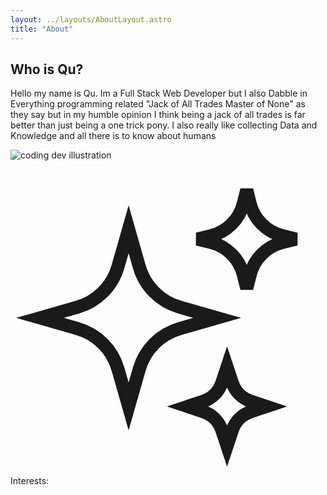 ```yaml
---
layout: ../layouts/AboutLayout.astro
title: "About"
---
```

## Who is Qu?

Hello my name is Qu. Im a Full Stack Web Developer but I also Dabble in Everything programming related "Jack of All Trades Master of None" as they say but in my humble opinion I think being a jack of all trades is far better than just being a one trick pony. I also really like collecting Data and Knowledge and all there is to know about humans

<div>
  <img src="/assets/voyage.png" class="sm:w-1/2 mx-auto" alt="coding dev illustration">
</div>


<svg xmlns="http://www.w3.org/2000/svg" fill="none" viewBox="0 0 24 24" strokeWidth={1.5} stroke="currentColor" className="w-6 h-6">
  <path strokeLinecap="round" strokeLinejoin="round" d="M9.813 15.904 9 18.75l-.813-2.846a4.5 4.5 0 0 0-3.09-3.09L2.25 12l2.846-.813a4.5 4.5 0 0 0 3.09-3.09L9 5.25l.813 2.846a4.5 4.5 0 0 0 3.09 3.09L15.75 12l-2.846.813a4.5 4.5 0 0 0-3.09 3.09ZM18.259 8.715 18 9.75l-.259-1.035a3.375 3.375 0 0 0-2.455-2.456L14.25 6l1.036-.259a3.375 3.375 0 0 0 2.455-2.456L18 2.25l.259 1.035a3.375 3.375 0 0 0 2.456 2.456L21.75 6l-1.035.259a3.375 3.375 0 0 0-2.456 2.456ZM16.894 20.567 16.5 21.75l-.394-1.183a2.25 2.25 0 0 0-1.423-1.423L13.5 18.75l1.183-.394a2.25 2.25 0 0 0 1.423-1.423l.394-1.183.394 1.183a2.25 2.25 0 0 0 1.423 1.423l1.183.394-1.183.394a2.25 2.25 0 0 0-1.423 1.423Z" />
</svg>
Interests: 



